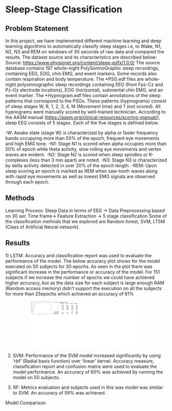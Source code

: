 <h1> Sleep-Stage Classification
<h2>Problem Statement</h2>

In this project, we have implemented different machine learning and deep learning algorithms to automatically classify sleep stages i.e, to Wake, N1, N2, N3 and REM on windows of 30 seconds of raw data and compared the results. The dataset source and its characteristics are described below:
Source: https://www.physionet.org/content/sleep-edfx/1.0.0/
The source database contains 197 whole-night PolySomnoGraphic sleep recordings, containing EEG, EOG, chin EMG, and event markers. Some records also contain respiration and body temperature. The *PSG.edf files are whole-night polysmnographic sleep recordings containing EEG (from Fpz-Cz and Pz-Oz electrode locations), EOG (horizontal), submental chin EMG, and an event marker. The *Hypnogram.edf files contain annotations of the sleep patterns that correspond to the PSGs. These patterns (hypnograms) consist of sleep stages W, R, 1, 2, 3, 4, M (Movement time) and ? (not scored). All hypnograms were manually scored by well-trained technician. 
According to the AASM manual (https://aasm.org/clinical-resources/scoring-manual/), sleep EEG consists of 5 stages. Each of the five stages is defined below.

-W: Awake state (stage W) is characterized by alpha or faster frequency bands occupying more than 50% of the epoch, frequent eye movements and high EMG tone.
-N1: Stage N1 is scored when alpha occupies more than 50% of epoch while theta activity, slow rolling eye movements and vertex waves are evident.
-N2: Stage N2 is scored when sleep spindles or K-complexes (less than 3 min apart) are noted.
-N3: Stage N3 is characterized by delta activity detected in over 20% of the epoch length.
-REM: Upon sleep scoring an epoch is marked as REM when saw-tooth waves along with rapid eye movements as well as lowest EMG signals are observed through each epoch.

<h2> Methods </h2>
Learning Process: Sleep Data in terms of EEG → Data Preprocessing based on 30 sec Time frame→ Feature Extraction → 5 stage classification Some of the classification methods that we explored are Random forest, SVM, LTSM (Class of Artificial Neural network).

<h2> Results </h2>
1)	LSTM: Accuracy and classification report was used to evaluate the performance of the model. The below accuracy plot shows for the model executed on 50 subjects for 30 epochs. As seen in the plot there was significant increase in the performance or accuracy of the model. For 151 subjects if we increase the number of epochs we could have achieved higher accuracy, but as the data size for each subject is large enough RAM (Random access memory) didn’t support the execution on all the subjects for more than 25epochs which achieved an accuracy of 61%
<p align="center">
  <img src="Images/LSTM.png" width="350" title="hover text">
</p>

2)	SVM: Performance of the SVM model increased significantly by using ‘rbf’ (Radial basis function) over ‘linear’ kernel. Accuracy measure, classification report and confusion matrix were used to evaluate the model performance. An accuracy of 60% was achieved by running the model on 50 subjects. 

3)	RF: Metrics evaluation and subjects used in this was model was similar to SVM. An accuracy of 59% was achieved.

Model Comparison
